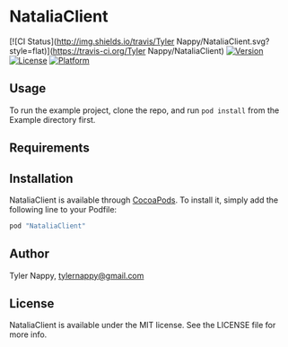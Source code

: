 # NataliaClient

[![CI Status](http://img.shields.io/travis/Tyler Nappy/NataliaClient.svg?style=flat)](https://travis-ci.org/Tyler Nappy/NataliaClient)
[![Version](https://img.shields.io/cocoapods/v/NataliaClient.svg?style=flat)](http://cocoapods.org/pods/NataliaClient)
[![License](https://img.shields.io/cocoapods/l/NataliaClient.svg?style=flat)](http://cocoapods.org/pods/NataliaClient)
[![Platform](https://img.shields.io/cocoapods/p/NataliaClient.svg?style=flat)](http://cocoapods.org/pods/NataliaClient)

## Usage

To run the example project, clone the repo, and run `pod install` from the Example directory first.

## Requirements

## Installation

NataliaClient is available through [CocoaPods](http://cocoapods.org). To install
it, simply add the following line to your Podfile:

```ruby
pod "NataliaClient"
```

## Author

Tyler Nappy, tylernappy@gmail.com

## License

NataliaClient is available under the MIT license. See the LICENSE file for more info.
